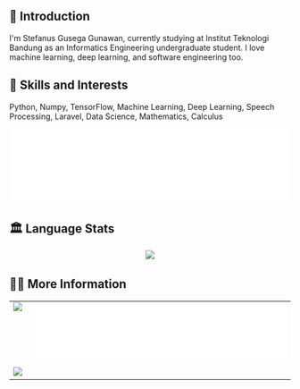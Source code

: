 ## 💬 Introduction
I'm Stefanus Gusega Gunawan, currently studying at Institut Teknologi Bandung as an Informatics Engineering undergraduate student. I love machine learning, deep learning, and software engineering too.

## 🌱 Skills and Interests
Python, Numpy, TensorFlow, Machine Learning, Deep Learning, Speech Processing, Laravel, Data Science, Mathematics, Calculus

![Topics](/metrics.plugin.topics.svg)

## 🏛️ Language Stats
<div align="center">
    <img text-align="center" src="https://github-readme-stats.vercel.app/api/top-langs/?username=stefanusgusega&hide=html,css,tex,less,dockerfile,makefile,qmake,lex,cmake,shell,nuplot&layout=compact&theme=onedark"></img>
</div>

## 💁‍♂️ More Information
<table>
    <tr>
        <td valign="top">
            <img src="https://github-readme-stats.vercel.app/api?username=stefanusgusega&show_icons=true&theme=onedark&count_private=true"/>
        </td>
        <td valign="center">
            <img src="metrics.plugin.habits.facts.svg"/>
        </td>
    </tr>
    <tr>
        <td valign="top" colspan=2>
            <img src='https://github-profile-trophy.vercel.app/?username=stefanusgusega&theme=onedark'>
        </td>
    </tr>
</table>
